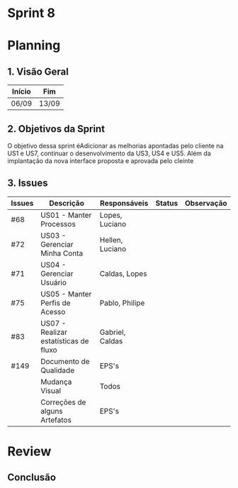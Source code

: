 # Sprint 8

# Planning

## 1. Visão Geral

| Início | Fim   |
| ------ | ----- |
| 06/09  | 13/09 |

## 2. Objetivos da Sprint

O objetivo dessa sprint éAdicionar as melhorias apontadas pelo cliente na US1 e US7, continuar o desenvolvimento da US3, US4 e US5. Além da implantação da nova interface proposta e aprovada pelo cleinte

## 3. Issues

| Issues | Descrição                             | Responsáveis    | Status | Observação |
| ------ | ------------------------------------- | --------------- | ------ | ---------- |
| #68    | US01 - Manter Processos               | Lopes, Luciano  |        |            |
| #72    | US03 - Gerenciar Minha Conta          | Hellen, Luciano |        |            |
| #71    | US04 - Gerenciar Usuário              | Caldas, Lopes   |        |            |
| #75    | US05 - Manter Perfis de Acesso        | Pablo, Philipe  |        |            |
| #83    | US07 - Realizar estatísticas de fluxo | Gabriel, Caldas |        |            |
| #149   | Documento de Qualidade                | EPS's           |        |            |
|        | Mudança Visual                        | Todos           |        |            |
|        | Correções de alguns Artefatos         | EPS's           |        |            |

# Review

## Conclusão
